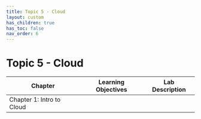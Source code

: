 ```yaml
---
title: Topic 5 - Cloud
layout: custom
has_children: true
has_toc: false
nav_order: 6
---
```


# Topic 5 - Cloud

| Chapter | Learning Objectives | Lab Description |
|---------|---------------------|-----------------|
| Chapter 1: Intro to Cloud |


